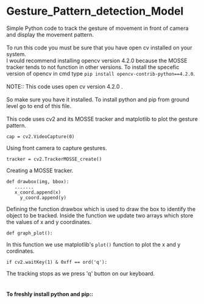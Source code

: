 # Gesture_Pattern_detection_Model
Simple Python code to track the gesture of movement in front of camera and display the movement pattern.
<br>
<br>
To run this code you must be sure that you have open cv installed on your system.
<br>
I would recommend installing opencv version 4.2.0 because the MOSSE tracker tends to not function in other versions.
To install the specefic version of opencv in cmd type `pip install opencv-contrib-python==4.2.0`.
<br>
<br>
NOTE:: This code uses open cv version 4.2.0  .
<br>
<br>
So make sure you have it installed. To install python and pip from ground level go to end of this file.
<br>
<br>
This code uses cv2 and its MOSSE tracker and matplotlib to plot the gesture pattern.
```
cap = cv2.VideoCapture(0)
```
Using front camera to capture gestures.
```
tracker = cv2.TrackerMOSSE_create()
```
Creating a MOSSE tracker.
```
def drawbox(img, bbox):
   .......
   x_coord.append(x)
	 y_coord.append(y)
   ````
Defining the function drawbox which is used to draw the box to identify the object to be tracked.
Inside the function we update two arrays which store the values of x and y coordinates.
```
def graph_plot():
```
In this function we use matplotlib's `plot()` function to plot the x and y cordinates.
```
if cv2.waitKey(1) & 0xff == ord('q'):
```
The tracking stops as we press 'q' button on our keyboard.
<br>
<br>
#### To freshly install python and pip::
